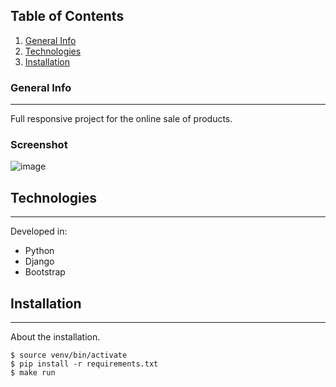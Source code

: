 ## Table of Contents
1. [General Info](#general-info)
2. [Technologies](#technologies)
3. [Installation](#installation)
### General Info
***
Full responsive project for the online sale of products. 
### Screenshot
![image](https://user-images.githubusercontent.com/51092125/234014345-afecece2-3149-4b3c-ae00-dc0e5914348c.png)
## Technologies
***
Developed in:
* Python
* Django
* Bootstrap
## Installation
***
About the installation. 
```
$ source venv/bin/activate
$ pip install -r requirements.txt
$ make run

```
